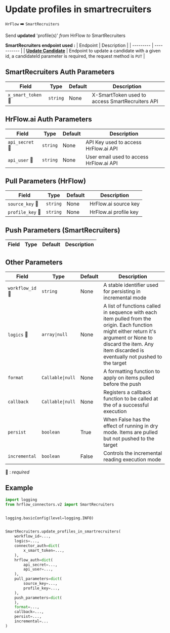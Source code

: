 # Update profiles in smartrecruiters
`HrFlow` :arrow_right: `SmartRecruiters`

Send **updated** 'profile(s)' _from_ HrFlow _to_ SmartRecruiters



**SmartRecruiters endpoint used :**
| Endpoint | Description |
| --------- | ----------- |
| [**Update Candidate**](https://developers.smartrecruiters.com/reference/candidatespatch-1) | Endpoint to update a candidate with a given id, a candidateId parameter is required, the request method is `PUT` |


## SmartRecruiters Auth Parameters

| Field | Type | Default | Description |
| ----- | ---- | ------- | ----------- |
| `x_smart_token` :red_circle: | `string` | None | X-SmartToken used to access SmartRecruiters API |

## HrFlow.ai Auth Parameters

| Field | Type | Default | Description |
| ----- | ---- | ------- | ----------- |
| `api_secret` :red_circle: | `string` | None | API Key used to access HrFlow.ai API |
| `api_user` :red_circle: | `string` | None | User email used to access HrFlow.ai API |

## Pull Parameters (HrFlow)

| Field | Type | Default | Description |
| ----- | ---- | ------- | ----------- |
| `source_key` :red_circle: | `string` | None | HrFlow.ai source key |
| `profile_key` :red_circle: | `string` | None | HrFlow.ai profile key |

## Push Parameters (SmartRecruiters)

| Field | Type | Default | Description |
| ----- | ---- | ------- | ----------- |

## Other Parameters

| Field | Type | Default | Description |
| ----- | ---- | ------- | ----------- |
| `workflow_id` :red_circle: | `string` | None | A stable identifier used for persisting in incremental mode |
| `logics` :red_circle: | `array\|null` | None | A list of functions called in sequence with each item pulled from the origin. Each function might either return it's argument or None to discard the item. Any item discarded is eventually not pushed to the target |
| `format`  | `Callable\|null` | None | A formatting function to apply on items pulled before the push |
| `callback`  | `Callable\|null` | None | Registers a callback function to be called at the of a successful execution |
| `persist`  | `boolean` | True | When False has the effect of running in dry mode. Items are pulled but not pushed to the target |
| `incremental`  | `boolean` | False | Controls the incremental reading execution mode |

:red_circle: : *required*

## Example

```python
import logging
from hrflow_connectors.v2 import SmartRecruiters


logging.basicConfig(level=logging.INFO)


SmartRecruiters.update_profiles_in_smartrecruiters(
    workflow_id=...,
    logics=...,
    connector_auth=dict(
        x_smart_token=...,
    ),
    hrflow_auth=dict(
        api_secret=...,
        api_user=...,
    ),
    pull_parameters=dict(
        source_key=...,
        profile_key=...,
    ),
    push_parameters=dict(
    ),
    format=...,
    callback=...,
    persist=...,
    incremental=...
)
```